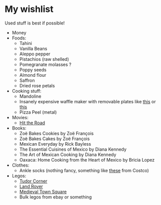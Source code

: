 # My wishlist

Used stuff is best if possible!

- Money
- Foods:
    - Tahini
    - Vanilla Beans
    - Aleppo pepper
    - Pistachios (raw shelled)
    - Pomegranate molasses ?
    - Poppy seeds
    - Almond flour
    - Saffron
    - Dried rose petals
- Cooking stuff:
    - Mandoline
    - Insanely expensive waffle maker with removable plates like [this](https://www.williams-sonoma.com/products/breville-smart-basic-waffle-maker/) or [this](https://www.amazon.com/GreenPan-4-Square-Dishwasher-Adjustable-Breakfast/dp/B0BTTX66HV)
    - Pizza Peel (metal)
- Movies:
    - [Hit the Road](https://www.imdb.com/title/tt14812782/)
- Books:
    - Zoë Bakes Cookies by Zoë François
    - Zoë Bakes Cakes by Zoë François
    - Mexican Everyday by Rick Bayless
    - The Essential Cuisines of Mexico by Diana Kennedy
    - The Art of Mexican Cooking by Diana Kennedy
    - Oaxaca: Home Cooking from the Heart of Mexico by Bricia Lopez
- Clothes:
    - Ankle socks (nothing fancy, something like [these](https://www.costco.com/puma-mens-no-show-sock-10-pair.product.100825224.html) from Costco)
- Legos:
    - [Tudor Corner](https://www.lego.com/en-us/product/tudor-corner-10350)
    - [Land Rover](https://www.lego.com/en-us/product/land-rover-classic-defender-90-10317)
    - [Medieval Town Square](https://www.lego.com/en-us/product/medieval-town-square-10332)
    - Bulk legos from ebay or something
